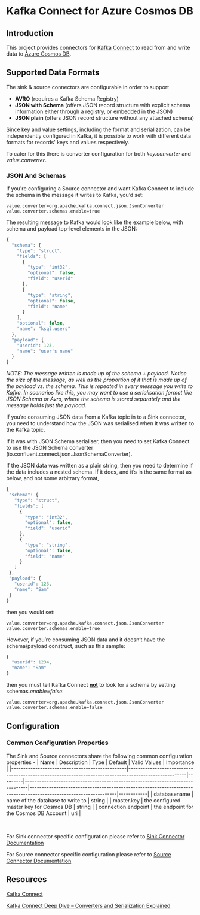 # Kafka Connect for Azure Cosmos DB

## Introduction
This project provides connectors for <a href="http://kafka.apache.org/documentation.html#connect" target="_blank">Kafka Connect</a> to read from and write data to <a href="https://azure.microsoft.com/en-us/services/cosmos-db/" target="_blank">Azure Cosmos DB</a>.


## Supported Data Formats
The sink & source connectors are configurable in order to support
* **AVRO** (requires a Kafka Schema Registry)
* **JSON with Schema** (offers JSON record structure with explicit schema information either through a registry, or embedded in the JSON)
* **JSON plain** (offers JSON record structure without any attached schema)

Since key and value settings, including the format and serialization, can be independently configured in Kafka, it is possible to work with different data formats for records' keys and values respectively.

To cater for this there is converter configuration for both *key.converter* and *value.converter*.

### JSON And Schemas

If you're configuring a Source connector and want Kafka Connect to include the schema in the message it writes to Kafka, you’d set:

```properties
value.converter=org.apache.kafka.connect.json.JsonConverter
value.converter.schemas.enable=true
```

The resulting message to Kafka would look like the example below, with schema and payload top-level elements in the JSON:

```javascript
{
  "schema": {
    "type": "struct",
    "fields": [
      {
        "type": "int32",
        "optional": false,
        "field": "userid"
      },
      {
        "type": "string",
        "optional": false,
        "field": "name"
      }
    ],
    "optional": false,
    "name": "ksql.users"
  },
  "payload": {
    "userid": 123,
    "name": "user's name"
  }
}
```

_NOTE: The message written is made up of the schema + payload. Notice the size of the message, as well as the proportion of it that is made up of the payload vs. the schema. This is repeated in every message you write to Kafka. In scenarios like this, you may want to use a serialisation format like JSON Schema or Avro, where the schema is stored separately and the message holds just the payload._

If you’re consuming JSON data from a Kafka topic in to a Sink connector, you need to understand how the JSON was serialised when it was written to the Kafka topic. 

If it was with JSON Schema serialiser, then you need to set Kafka Connect to use the JSON Schema converter (io.confluent.connect.json.JsonSchemaConverter).

 If the JSON data was written as a plain string, then you need to determine if the data includes a nested schema. If it does, and it’s in the same format as below, and not some arbitrary format, 
 
 ```javascript
{
  "schema": {
    "type": "struct",
    "fields": [
      {
        "type": "int32",
        "optional": false,
        "field": "userid"
      },
      {
        "type": "string",
        "optional": false,
        "field": "name"
      }
    ]
  },
  "payload": {
    "userid": 123,
    "name": "Sam"
  }
}
```

then you would set:

```properties
value.converter=org.apache.kafka.connect.json.JsonConverter
value.converter.schemas.enable=true
```

However, if you’re consuming JSON data and it doesn’t have the schema/payload construct, such as this sample:
```javascript
{
  "userid": 1234,
  "name": "Sam"
}
```

then you must tell Kafka Connect <span style="text-decoration: underline">**not**</span> to look for a schema by setting schemas.*enable=false*:

```properties
value.converter=org.apache.kafka.connect.json.JsonConverter
value.converter.schemas.enable=false
```

## Configuration

### Common Configuration Properties
The Sink and Source connectors share the following common configuration properties - 
| Name                                           | Description                                                                                          | Type    | Default                                                                       | Valid Values                                                                                                     | Importance |
|------------------------------------------------|------------------------------------------------------------------------------------------------------|---------|-------------------------------------------------------------------------------|------------------------------------------------------------------------------------------------------------------|------------|
| databasename                             | name of the database to write to                                                              | string  |
| master.key | the configured master key for Cosmos DB | string |
| connection.endpoint | the endpoint for the Cosmos DB Account | uri | 

<br>

For Sink connector specific configuration please refer to [Sink Connector Documentation](./doc/README_Sink.md)

For Source connector specific configuration please refer to [Source Connector Documentation](./doc/README_Source.md)

## Resources
<a href="http://kafka.apache.org/documentation.html#connect" target="_blank">Kafka Connect</a>

<a href="https://www.confluent.io/blog/kafka-connect-deep-dive-converters-serialization-explained/" target="_blank">Kafka Connect Deep Dive – Converters and Serialization Explained</a>

